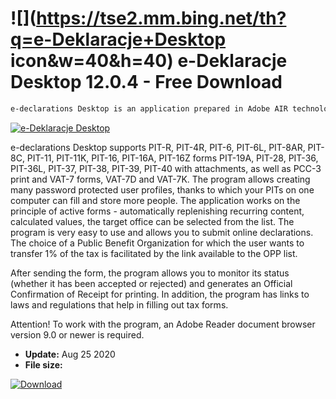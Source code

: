 # ![](https://tse2.mm.bing.net/th?q=e-Deklaracje+Desktop icon&w=40&h=40) e-Deklaracje Desktop 12.0.4 - Free Download

```sh
e-declarations Desktop is an application prepared in Adobe AIR technology by the Ministry of Finance. The program allows you to fill out tax forms and send them via the Internet without having to have a qualified signature.
```
[![e-Deklaracje Desktop](https://gallery.dpcdn.pl/imgc/Tools/732/g_-_420x350_1.5_-_x20160113151727_0.png)](https://softexe.net/win/business/home-accounting/e-deklaracje-desktop:hfch.html)

e-declarations Desktop supports PIT-R, PIT-4R, PIT-6, PIT-6L, PIT-8AR, PIT-8C, PIT-11, PIT-11K, PIT-16, PIT-16A, PIT-16Z forms PIT-19A, PIT-28, PIT-36, PIT-36L, PIT-37, PIT-38, PIT-39, PIT-40 with attachments, as well as PCC-3 print and VAT-7 forms, VAT-7D and VAT-7K. The program allows creating many password protected user profiles, thanks to which your PITs on one computer can fill and store more people. The application works on the principle of active forms - automatically replenishing recurring content, calculated values, the target office can be selected from the list. The program is very easy to use and allows you to submit online declarations. The choice of a Public Benefit Organization for which the user wants to transfer 1% of the tax is facilitated by the link available to the OPP list.
 
 After sending the form, the program allows you to monitor its status (whether it has been accepted or rejected) and generates an Official Confirmation of Receipt for printing. In addition, the program has links to laws and regulations that help in filling out tax forms.
 
 Attention!
 To work with the program, an Adobe Reader document browser version 9.0 or newer is required.


- **Update:** Aug 25 2020
- **File size:** 

[![Download](https://cdn.softexe.net/static/img/download.png)](https://softexe.net/win/business/home-accounting/e-deklaracje-desktop:hfch.html)

